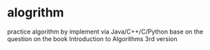 # alogrithm
practice algorithm by implement via Java/C++/C/Python base on the question on the book Introduction to Algorithms 3rd version
